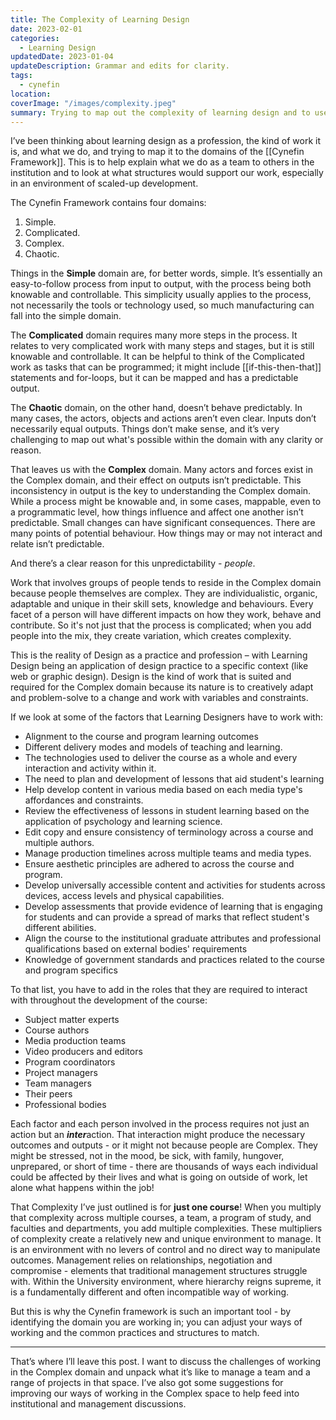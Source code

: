 ```yaml
---
title: The Complexity of Learning Design
date: 2023-02-01
categories:
  - Learning Design
updatedDate: 2023-01-04
updateDescription: Grammar and edits for clarity.
tags:
  - cynefin
location: 
coverImage: "/images/complexity.jpeg"
summary: Trying to map out the complexity of learning design and to use the Cynefin framework as a way of thinking about what's involved.
---
```

I’ve been thinking about learning design as a profession, the kind of work it is, and what we do, and trying to map it to the domains of the [[Cynefin Framework]]. This is to help explain what we do as a team to others in the institution and to look at what structures would support our work, especially in an environment of scaled-up development.  

The Cynefin Framework contains four domains: 

1. Simple. 
2. Complicated. 
3. Complex. 
4. Chaotic. 

Things in the **Simple** domain are, for better words, simple. It’s essentially an easy-to-follow process from input to output, with the process being both knowable and controllable. This simplicity usually applies to the process, not necessarily the tools or technology used, so much manufacturing can fall into the simple domain. 

The **Complicated** domain requires many more steps in the process. It relates to very complicated work with many steps and stages, but it is still knowable and controllable. It can be helpful to think of the Complicated work as tasks that can be programmed; it might include [[if-this-then-that]] statements and for-loops, but it can be mapped and has a predictable output. 

The **Chaotic** domain, on the other hand, doesn’t behave predictably. In many cases, the actors, objects and actions aren’t even clear. Inputs don’t necessarily equal outputs. Things don’t make sense, and it’s very challenging to map out what's possible within the domain with any clarity or reason. 

That leaves us with the **Complex** domain. Many actors and forces exist in the Complex domain, and their effect on outputs isn’t predictable. This inconsistency in output is the key to understanding the Complex domain. While a process might be knowable and, in some cases, mappable, even to a programmatic level, how things influence and affect one another isn’t predictable. Small changes can have significant consequences. There are many points of potential behaviour. How things may or may not interact and relate isn’t predictable. 

And there’s a clear reason for this unpredictability - *people*. 

Work that involves groups of people tends to reside in the Complex domain because people themselves are complex. They are individualistic, organic, adaptable and unique in their skill sets, knowledge and behaviours. Every facet of a person will have different impacts on how they work, behave and contribute. So it's not just that the process is complicated; when you add people into the mix, they create variation, which creates complexity. 

This is the reality of Design as a practice and profession – with Learning Design being an application of design practice to a specific context (like web or graphic design). Design is the kind of work that is suited and required for the Complex domain because its nature is to creatively adapt and problem-solve to a change and work with variables and constraints. 

If we look at some of the factors that Learning Designers have to work with:

- Alignment to the course and program learning outcomes 
- Different delivery modes and models of teaching and learning. 
- The technologies used to deliver the course as a whole and every interaction and activity within it. 
- The need to plan and development of lessons that aid student's learning
- Help develop content in various media based on each media type's affordances and constraints.
- Review the effectiveness of lessons in student learning based on the application of psychology and learning science.
- Edit copy and ensure consistency of terminology across a course and multiple authors.
- Manage production timelines across multiple teams and media types.
- Ensure aesthetic principles are adhered to across the course and program.
- Develop universally accessible content and activities for students across devices, access levels and physical capabilities.
- Develop assessments that provide evidence of learning that is engaging for students and can provide a spread of marks that reflect student's different abilities. 
- Align the course to the institutional graduate attributes and professional qualifications based on external bodies' requirements
- Knowledge of government standards and practices related to the course and program specifics

To that list, you have to add in the roles that they are required to interact with throughout the development of the course:

- Subject matter experts
- Course authors
- Media production teams
- Video producers and editors
- Program coordinators
- Project managers
- Team managers
- Their peers
- Professional bodies

Each factor and each person involved in the process requires not just an action but an ***inter***action. That interaction might produce the necessary outcomes and outputs - or it might not because people are Complex. They might be stressed, not in the mood, be sick, with family, hungover, unprepared, or short of time - there are thousands of ways each individual could be affected by their lives and what is going on outside of work, let alone what happens within the job! 

That Complexity I’ve just outlined is for **just one course**! When you multiply that complexity across multiple courses, a team, a program of study, and faculties and departments, you add multiple complexities. These multipliers of complexity create a relatively new and unique environment to manage. It is an environment with no levers of control and no direct way to manipulate outcomes. Management relies on relationships, negotiation and compromise - elements that traditional management structures struggle with. Within the University environment, where hierarchy reigns supreme, it is a fundamentally different and often incompatible way of working. 

But this is why the Cynefin framework is such an important tool - by identifying the domain you are working in; you can adjust your ways of working and the common practices and structures to match. 

---

That’s where I’ll leave this post. I want to discuss the challenges of working in the Complex domain and unpack what it’s like to manage a team and a range of projects in that space. I’ve also got some suggestions for improving our ways of working in the Complex space to help feed into institutional and management discussions. 